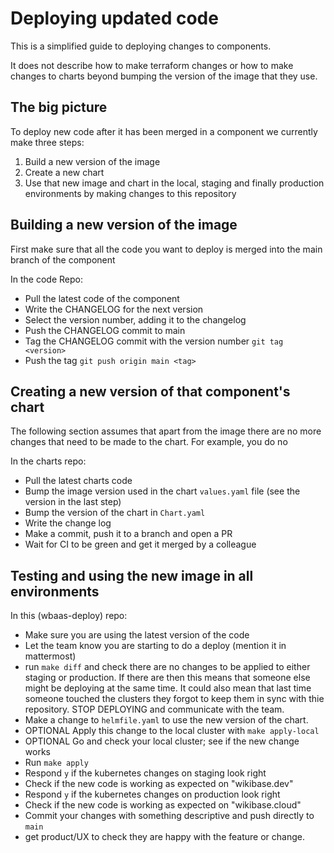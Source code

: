 # Deploying updated code

This is a simplified guide to deploying changes to components.

It does not describe how to make terraform changes or how to make
changes to charts beyond bumping the version of the image that they use.

## The big picture
To deploy new code after it has been merged in a component we currently make three steps:
 1. Build a new version of the image
 2. Create a new chart
 3. Use that new image and chart in the local, staging and finally production environments by making changes to this repository

 ## Building a new version of the image
First make sure that all the code you want to deploy is merged into the main branch of the component

 In the code Repo:
 - Pull the latest code of the component
 - Write the CHANGELOG for the next version
 - Select the version number, adding it to the changelog
 - Push the CHANGELOG commit to main
 - Tag the CHANGELOG commit with the version number `git tag <version>`
 - Push the tag `git push origin main <tag>`

 ## Creating a new version of that component's chart
The following section assumes that apart from the image there are no more changes that need to be made to the chart. For example, you do no

In the charts repo:
 - Pull the latest charts code
 - Bump the image version used in the chart `values.yaml` file (see the version in the last step)
 - Bump the version of the chart in `Chart.yaml`
 - Write the change log
 - Make a commit, push it to a branch and open a PR
 - Wait for CI to be green and get it merged by a colleague

 ## Testing and using the new image in all environments
 In this (wbaas-deploy) repo:
 - Make sure you are using the latest version of the code
 - Let the team know you are starting to do a deploy (mention it in mattermost)
 - run `make diff` and check there are no changes to be applied to either staging or production. If there are then this means that someone else might be deploying at the same time. It could also mean that last time someone touched the clusters they forgot to keep them in sync with thie repository. STOP DEPLOYING and communicate with the team.
 - Make a change to `helmfile.yaml` to use the new version of the chart.
 - OPTIONAL Apply this change to the local cluster with `make apply-local`
 - OPTIONAL Go and check your local cluster; see if the new change works
 - Run `make apply`
 - Respond `y` if the kubernetes changes on staging look right
 - Check if the new code is working as expected on "wikibase.dev"
 - Respond `y` if the kubernetes changes on production look right
 - Check if the new code is working as expected on "wikibase.cloud"
 - Commit your changes with something descriptive and push directly to `main`
 - get product/UX to check they are happy with the feature or change.
